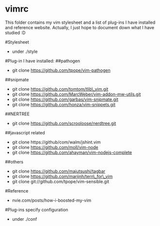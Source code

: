 vimrc
=====
This folder contains my vim stylesheet and a list of plug-ins I have installed 
and reference website. Actually, I just hope to document down what I have studied :D


#Stylesheet 
*	under ./style

#Plug-in I have installed: 
##pathogen
*	git clone https://github.com/tpope/vim-pathogen

##snipmate
*	git clone https://github.com/tomtom/tlib\_vim.git
*	git clone https://github.com/MarcWeber/vim-addon-mw-utils.git
*	git clone https://github.com/garbas/vim-snipmate.git
*	git clone https://github.com/honza/vim-snippets.git

##NERTREE
*	git clone https://github.com/scrooloose/nerdtree.git

##javascript related
*	git clone https://github/com/walm/jshint.vim
*	git clone https://github.com/moll/vim-node
*	git clone https://github.com/ahayman/vim-nodejs-complete

##others
*	git clone https://github.com/majutsushi/tagbar
*	git clone https://github.com/marijnh/tern\_for\_vim
*	git clone git://github.com/tpope/vim-sensible.git

#Reference
*	nvie.com/posts/how-i-boosted-my-vim

#Plug-ins specify configuration
*	under ./conf

